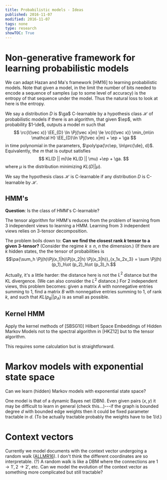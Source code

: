 ```yaml
---
title: Probabilistic models - Ideas
published: 2016-11-07
modified: 2016-11-07
tags: none
type: research
showTOC: True
---
```


# Non-generative framework for learning probabilistic models

We can adapt Hazan and Ma's framework [HM16] to learning probabilistic models. Note that given a model, in the limit the number of bits needed to encode a sequence of samples (up to some level of accuracy) is the entropy of that sequence under the model. Thus the natural loss to look at here is the entropy. 

We say a distribution $D$ is $\ga$ C-learnable by a hypothesis class $\mathcal H$ of probabilistic models if there is an algorithm, that given $\ep$, with probability $1-\de$, outputs a model $m$ such that 
$$
\rc{l(\vec x)} \EE_{D} \ln \Pj(\vec x|m) \le \rc{l(\vec x)} \min_{m\in \mathcal H} \EE_{D}\ln \Pj(\vec x|m) + \ep + \ga
$$
in time polynomial in the parameters, $\poly\pa{\rc\ep, \ln\prc{\de}, d}$.
Equivalently, the $m$ that is output satisfies
$$
KL(D || m)\le KL(D || \mu) +\ep + \ga.
$$
where $\mu$ is the distribution minimizing $KL(D||\mu)$.

We say the hypothesis class $\mathcal H$ is C-learnable if any distribution $D$ is C-learnable by $\mathcal H$.

## HMM's

**Question**: Is the class of HMM's C-learnable? 

The tensor algorithm for HMM's reduces from the problem of learning from 3 independent views to learning a HMM. Learning from 3 independent views relies on 3-tensor decomposition.

The problem boils down to: **Can we find the closest rank $k$ tensor to a given 3-tensor?** (Consider the regime $k\le n$, $n$ the dimension.) (If there are $k$ hidden states, the the tensor of probabilities is
$$\pa{\sum_h \Pj(h)\Pj(x_1|h)\Pj(x_2|h) \Pj(x_3|h)}_{x_1x_2x_3} = \sum \Pj(h) (p_1)_h\ot (p_2)_h\ot (p_3)_h.$$

Actually, it's a little harder: the distance here is not the $L^2$ distance but the KL divergence. (We can also consider the $L^2$ distance.) For 2 independent views, this problem becomes: given a matrix $A$ with nonnegative entries summing to 1, find a matrix $B$ with nonnegative entries summing to 1, of rank $k$, and such that $KL(p_B||p_A)$ is as small as possible.

## Kernel HMM

Apply the kernel methods of [SBSG10] Hilbert Space Embeddings of Hidden Markov Models not to the spectral algorithm in [HKZ12] but to the tensor algorithm.

<!--A spectral algorithm for learning Hidden Markov Models, we get a kernel algorithm in an esy -->
This requires some calculation but is straightforward.

# Markov models with exponential state space

Can we learn (hidden) Markov models with exponential state space?

One model is that of a dynamic Bayes net (DBN). Even given pairs $(x,y)$ it may be difficult to learn in general (check this...)---if the graph is bounded degree $d$ with bounded edge weights then it could be fixed parameter tractable in $d$. (To be actually tractable probably the weights have to be $1/d$.) 

# Context vectors

Currently we model documents with the context vector undergoing a random walk ([ALLMR16](../nlp/randwalk.html)). I don't think the different coordinates are so interpretable. (?) A random walk is like a DBM where the connections are $1\to 1', 2\to 2'$, etc. Can we model the evolution of the context vector as something more complicated but still tractable?
